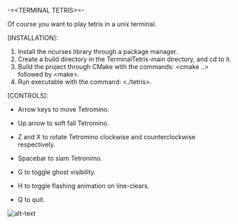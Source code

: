-=\<TERMINAL TETRIS\>=-

Of course you want to play tetris in a unix terminal.


[INSTALLATION]:
  
  1. Install the ncurses library through a package manager.
  2. Create a build directory in the TerminalTetris-main directory, and cd to it.
  3. Build the project through CMake with the commands: <cmake ..> followed by \<make\>.
  4. Run executable with the command: <./tetris>.

[CONTROLS]:

  - Arrow keys to move Tetromino.
  - Up arrow to soft fall Tetromino.
  - Z and X to rotate Tetromino clockwise and counterclockwise respectively. 
  - Spacebar to slam Tetronimo.

  - G to toggle ghost visibility.
  - H to toggle flashing animation on line-clears.

  - Q to quit.


![alt-text](https://github.com/siseval/TerminalTetris/blob/main/gameplay.gif)
